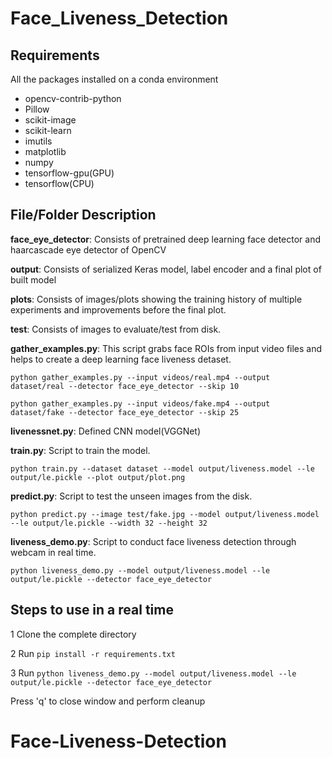 # Face_Liveness_Detection

## Requirements
All the packages installed on a conda environment
* opencv-contrib-python
* Pillow
* scikit-image
* scikit-learn
* imutils
* matplotlib
* numpy
* tensorflow-gpu(GPU)
* tensorflow(CPU)


## File/Folder Description

__face_eye_detector__: Consists of pretrained deep learning face detector and haarcascade eye detector of OpenCV


__output__: Consists of serialized Keras model, label encoder and a final plot of built model


__plots__: Consists of images/plots showing the training history of multiple experiments and improvements before the final plot.


__test__: Consists of images to evaluate/test from disk.


__gather_examples.py__: This script grabs face ROIs from input video files and helps to create a deep learning face liveness detaset.

`python gather_examples.py --input videos/real.mp4 --output dataset/real --detector face_eye_detector --skip 10`

`python gather_examples.py --input videos/fake.mp4 --output dataset/fake --detector face_eye_detector --skip 25`


__livenessnet.py__: Defined CNN model(VGGNet)


__train.py__: Script to train the model.

`python train.py --dataset dataset --model output/liveness.model --le output/le.pickle --plot output/plot.png`


__predict.py__: Script to test the unseen images from the disk.

`python predict.py --image test/fake.jpg --model output/liveness.model --le output/le.pickle --width 32 --height 32`


__liveness_demo.py__: Script to conduct face liveness detection through webcam in real time.

`python liveness_demo.py --model output/liveness.model --le output/le.pickle --detector face_eye_detector`


## Steps to use in a real time
1 Clone the complete directory

2 Run `pip install -r requirements.txt`

3 Run `python liveness_demo.py --model output/liveness.model --le output/le.pickle --detector face_eye_detector`

Press 'q' to close window and perform cleanup
# Face-Liveness-Detection
